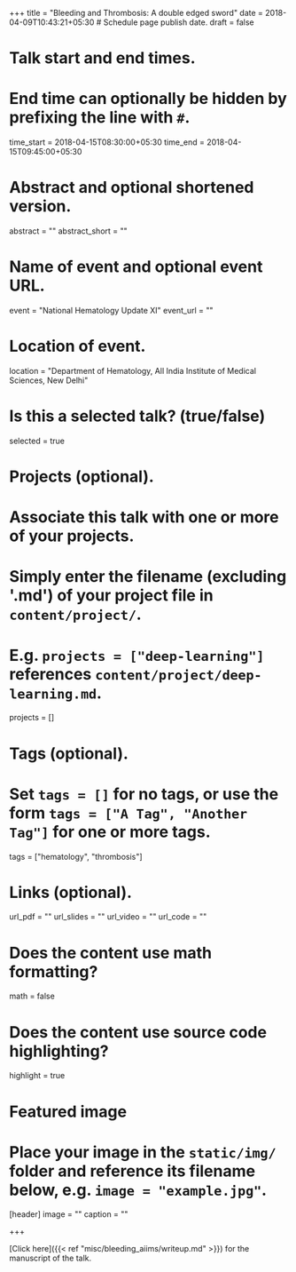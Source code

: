 +++
title = "Bleeding and Thrombosis: A double edged sword"
date = 2018-04-09T10:43:21+05:30  # Schedule page publish date.
draft = false

# Talk start and end times.
#   End time can optionally be hidden by prefixing the line with `#`.
time_start = 2018-04-15T08:30:00+05:30
time_end = 2018-04-15T09:45:00+05:30

# Abstract and optional shortened version.
abstract = ""
abstract_short = ""

# Name of event and optional event URL.
event = "National Hematology Update XI"
event_url = ""

# Location of event.
location = "Department of Hematology, All India Institute of Medical Sciences, New Delhi"

# Is this a selected talk? (true/false)
selected = true

# Projects (optional).
#   Associate this talk with one or more of your projects.
#   Simply enter the filename (excluding '.md') of your project file in `content/project/`.
#   E.g. `projects = ["deep-learning"]` references `content/project/deep-learning.md`.
projects = []

# Tags (optional).
#   Set `tags = []` for no tags, or use the form `tags = ["A Tag", "Another Tag"]` for one or more tags.
tags = ["hematology", "thrombosis"]

# Links (optional).
url_pdf = ""
url_slides = ""
url_video = ""
url_code = ""

# Does the content use math formatting?
math = false

# Does the content use source code highlighting?
highlight = true

# Featured image
# Place your image in the `static/img/` folder and reference its filename below, e.g. `image = "example.jpg"`.
[header]
image = ""
caption = ""

+++

[Click here]({{< ref "misc/bleeding_aiims/writeup.md" >}}) for the manuscript of the talk.
